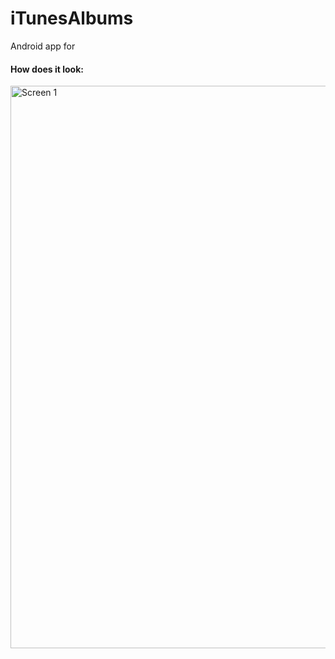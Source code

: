 # iTunesAlbums
Android app for 

#### How does it look:

<img src="https://user-images.githubusercontent.com/12444628/74474749-2a119b00-4eb7-11ea-9da9-23989e37b529.jpg" alt="Screen 1" width="900"/>
